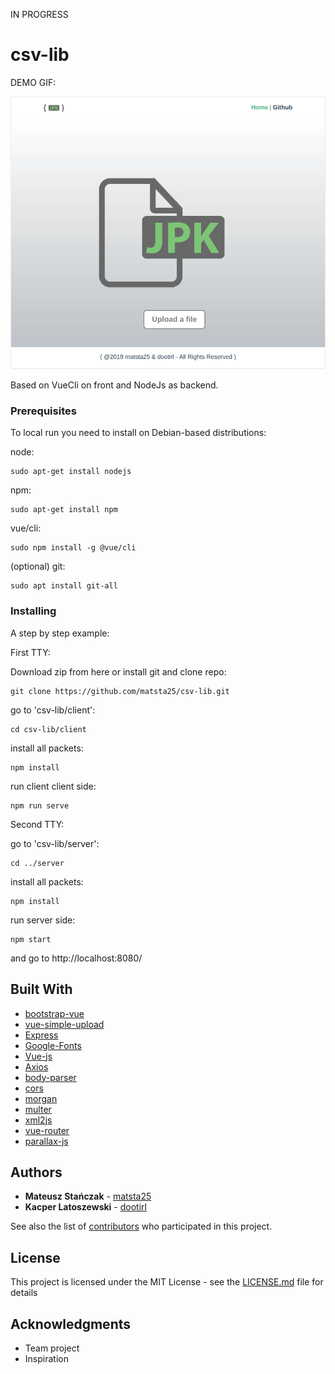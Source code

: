 IN PROGRESS

# csv-lib

DEMO GIF:

<img src="https://github.com/matsta25/csv-lib/blob/master/csvGif.gif" alt="alt tag" style="max-width:100%;">

Based on VueCli on front and NodeJs as backend.

### Prerequisites

To local run you need to install on Debian-based distributions:

node:
```
sudo apt-get install nodejs
```

npm:
```
sudo apt-get install npm
```

vue/cli:
```
sudo npm install -g @vue/cli
```

(optional) git:
```
sudo apt install git-all
```

### Installing

A step by step example: 

First TTY:

Download zip from here or install git and clone repo:

```
git clone https://github.com/matsta25/csv-lib.git
```

go to 'csv-lib/client':

```
cd csv-lib/client
```

install all packets:

```
npm install
```

run client client side:

```
npm run serve
```

Second TTY:

go to 'csv-lib/server':

```
cd ../server
```

install all packets:

```
npm install
```

run server side:

```
npm start
```

and go to http://localhost:8080/

## Built With

* [bootstrap-vue](https://bootstrap-vue.js.org/)
* [vue-simple-upload](https://saivarunk.github.io/vue-simple-upload/)
* [Express](https://expressjs.com/) 
* [Google-Fonts](https://fonts.google.com/) 
* [Vue-js](https://vuejs.org/)
* [Axios](https://github.com/axios/axios)
* [body-parser](https://www.npmjs.com/package/body-parser)
* [cors](https://www.npmjs.com/package/cors)
* [morgan](https://www.npmjs.com/package/morgan)
* [multer](https://www.npmjs.com/package/multer)
* [xml2js](https://www.npmjs.com/package/xml2js)
* [vue-router](https://router.vuejs.org/)
* [parallax-js](http://matthew.wagerfield.com/parallax/)

## Authors

* **Mateusz Stańczak** - [matsta25](https://github.com/matsta25)
* **Kacper Latoszewski** - [dootirl](https://github.com/dootirl)

See also the list of [contributors](https://github.com/matsta25/csv-lib/graphs/contributors) who participated in this project.

## License

This project is licensed under the MIT License - see the [LICENSE.md](https://github.com/matsta25/csv-lib/blob/master/LICENSE) file for details

## Acknowledgments

* Team project 
* Inspiration
